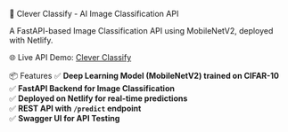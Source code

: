 🚀 Clever Classify - AI Image Classification API

A FastAPI-based Image Classification API using MobileNetV2, deployed with Netlify.

🌐 Live API Demo: [Clever Classify](https://clever-classify.netlify.app/)  

📦 Features
✅ **Deep Learning Model (MobileNetV2) trained on CIFAR-10**  
✅ **FastAPI Backend for Image Classification**  
✅ **Deployed on Netlify for real-time predictions**  
✅ **REST API with `/predict` endpoint**  
✅ **Swagger UI for API Testing**  

